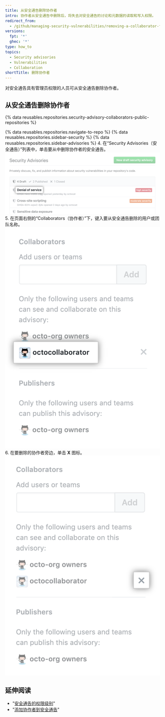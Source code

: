 ```yaml
---
title: 从安全通告删除协作者
intro: 协作者从安全通告中删除后，将失去对安全通告的讨论和元数据的读取和写入权限。
redirect_from:
  - /github/managing-security-vulnerabilities/removing-a-collaborator-from-a-security-advisory
versions:
  fpt: '*'
  ghec: '*'
type: how_to
topics:
  - Security advisories
  - Vulnerabilities
  - Collaboration
shortTitle: 删除协作者
---
```


对安全通告具有管理员权限的人员可从安全通告删除协作者。

## 从安全通告删除协作者

{% data reusables.repositories.security-advisory-collaborators-public-repositories %}

{% data reusables.repositories.navigate-to-repo %}
{% data reusables.repositories.sidebar-security %}
{% data reusables.repositories.sidebar-advisories %}
4. 在“Security Advisories（安全通告）”列表中，单击要从中删除协作者的安全通告。 ![列表中的安全通告](/assets/images/help/security/security-advisory-in-list.png)
5. 在页面右侧的“Collaborators（协作者）”下，键入要从安全通告删除的用户或团队名称。 ![安全通告协作者](/assets/images/help/security/security-advisory-collaborator.png)
6. 在要删除的协作者旁边，单击 **X** 图标。 ![用于删除安全通告协作者的 X 图标](/assets/images/help/security/security-advisory-remove-collaborator-x.png)

## 延伸阅读

- "[安全通告的权限级别](/github/managing-security-vulnerabilities/permission-levels-for-security-advisories)"
- "[添加协作者到安全通告](/github/managing-security-vulnerabilities/adding-a-collaborator-to-a-security-advisory)"
